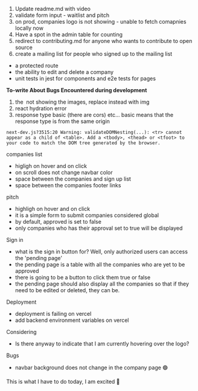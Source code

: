 1. Update readme.md with video
2. validate form input - waitlist and pitch
3. on prod, companies logo is not showing - unable to fetch comapnies locally now
4. Have a spot in the admin table for counting
5. redirect to contributing.md for anyone who wants to contribute to open source
6. create a mailing list for people who signed up to the mailing list

<!-- BACKLOG -->
- a protected route
- the ability to edit and delete a company
- unit tests in jest for components and e2e tests for pages

**To-write About Bugs Encountered during development**

1. the <Image/> not showing the images, replace instead with img
2. react hydration error
3. response type basic (there are cors) etc... basic means that the response type is from the same origin

```
next-dev.js?3515:20 Warning: validateDOMNesting(...): <tr> cannot appear as a child of <table>. Add a <tbody>, <thead> or <tfoot> to your code to match the DOM tree generated by the browser.
```

companies list
- higligh on hover and on click
- on scroll does not change navbar color
- space between the companies and sign up list
- space between the companies footer links

pitch
- highligh on hover and on click
- it is a simple form to submit companies considered global
- by default, approved is set to false
- only companies who has their approval set to true will be displayed

Sign in
- what is the sign in button for? Well, only authorized users can access the 'pending page'
- the pending page is a table with all the companies who are yet to be approved
- there is going to be a button to click them true or false
- the pending page should also display all the companies so that if they need to be edited or deleted, they can be.

Deployment
- deployment is failing on vercel
- add backend environment variables on vercel

Considering
- Is there anyway to indicate that I am currently hovering over the logo?

Bugs
- navbar background does not change in the company page 🟢

This is what I have to do today, I am excited 🍵


